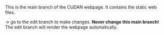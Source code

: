 This is the main branch of the CUDAN webpage. It contains the static web files.  

\-> go to the edit branch to make changes. **Never change this main branch!** The edit branch will render the webpage automatically.
